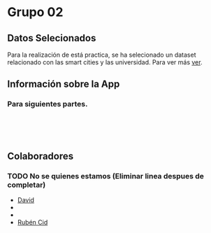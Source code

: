 
# Grupo 02
## Datos Selecionados
Para la realización de está practica, se ha selecionado un dataset relacionado con las 
smart cities y las universidad. Para ver más [ver](https://htmlpreview.github.io/?https://github.com/RubenCid35/Curso2021-2022-DataScience/master/HandsOn/Group02/requirementes/datasetRequirements.html).

## Información sobre la App
### Para siguientes partes.
<br><br><br>

## Colaboradores
### TODO No se quienes estamos (Eliminar linea despues de completar)

- [David](https://github.com/davidlm28)
- []()
- []()
- [Rubén Cid](https://github.com/RubenCid35)


